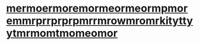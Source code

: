 # [mermoermoremormeormeormpmoremmrprrprprpmrrmrowmromrkityttyytmrmomtmomeomor](https://shayaan.gay)
